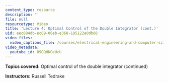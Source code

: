 ```yaml
---
content_type: resource
description: ''
file: null
resourcetype: Video
title: 'Lecture 4: Optimal Control of the Double Integrator (cont.)'
uid: eec884db-ec89-06eb-e368-195122a0db88
video_files:
  video_captions_file: /courses/electrical-engineering-and-computer-science/6-832-underactuated-robotics-spring-2009/video-lectures/lecture-4-optimal-control-of-the-double-integrator-cont./89GQHKOeUcU.vtt
video_metadata:
  youtube_id: 89GQHKOeUcU
---
```


**Topics covered:** Optimal control of the double integrator (continued)

**Instructors:** Russell Tedrake